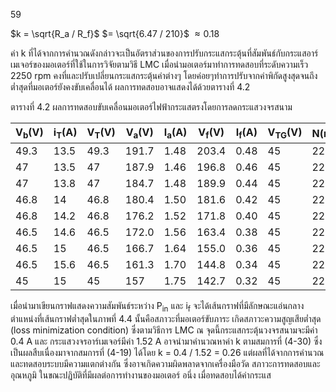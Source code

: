59

$k = \sqrt{R_a / R_f}$
$= \sqrt{6.47 / 210}$
$\approx 0.18$

ค่า k ที่ได้จากการคำนวณดังกล่าวจะเป็นอัตราส่วนของการปรับกระแสกระตุ้นที่สัมพันธ์กับกระแสอาร์เมเจอร์ของมอเตอร์ที่ใช้ในการวิจัยตามวิธี LMC เมื่อนำมอเตอร์มาทำการทดสอบที่ระดับความเร็ว 2250 rpm คงที่และปรับเปลี่ยนกระแสกระตุ้นค่าต่างๆ โดยค่อยๆทำการปรับจากค่าพิกัดสูงสุดจนถึงต่ำสุดที่มอเตอร์ยังคงขับเคลื่อนได้ ผลการทดสอบอาจแสดงได้ด้วยตารางที่ 4.2

ตารางที่ 4.2 ผลการทดสอบขับเคลื่อนมอเตอร์ไฟฟ้ากระแสตรงโดยการลดกระแสวงจรสนาม

| V<sub>b</sub>(V) | i<sub>T</sub>(A) | V<sub>T</sub>(V) | V<sub>a</sub>(V) | I<sub>a</sub>(A) | V<sub>f</sub>(V) | I<sub>f</sub>(A) | V<sub>TG</sub>(V) | N(rpm) | P<sub>in</sub>(W) |
|----------------|----------------|----------------|----------------|----------------|----------------|----------------|-----------------|--------|-----------------|
| 49.3           | 13.5           | 49.3           | 191.7          | 1.48           | 203.4          | 0.48           | 45              | 2250   | 283.7           |
| 47             | 13.5           | 47             | 187.9          | 1.46           | 196.8          | 0.46           | 45              | 2250   | 274.3           |
| 47             | 13.8           | 47             | 184.7          | 1.48           | 189.9          | 0.44           | 45              | 2250   | 273.3           |
| 46.8           | 14             | 46.8           | 180.4          | 1.50           | 181.6          | 0.42           | 45              | 2250   | 270.6           |
| 46.8           | 14.2           | 46.8           | 176.2          | 1.52           | 171.8          | 0.40           | 45              | 2250   | 267.8           |
| 46.5           | 14.6           | 46.5           | 172.0          | 1.56           | 163.4          | 0.38           | 45              | 2250   | 268.3           |
| 46.5           | 15             | 46.5           | 166.7          | 1.64           | 155.0          | 0.36           | 45              | 2250   | 273.3           |
| 46.5           | 15.6           | 46.5           | 161.3          | 1.70           | 144.8          | 0.34           | 45              | 2250   | 274.2           |
| 45             | 15             | 45             | 157            | 1.75           | 142.7          | 0.32           | 45              | 2250   | 274.7           |

เมื่อนำมาเขียนกราฟแสดงความสัมพันธ์ระหว่าง P<sub>in</sub> และ i<sub>f</sub> จะได้เส้นกราฟที่มีลักษณะแอ่นกลาง ตำแหน่งที่เส้นกราฟต่ำสุดในภาพที่ 4.4 นั้นคือสภาวะที่มอเตอร์ขับภาระ เกิดสภาวะความสูญเสียต่ำสุด (loss minimization condition) ซึ่งตามวิธีการ LMC ณ จุดนี้กระแสกระตุ้นวงจรสนามจะมีค่า 0.4 A และ กระแสวงจรอาร์เมเจอร์มีค่า 1.52 A อาจนำมาคำนวณหาค่า k ตามสมการที่ (4-30) ซึ่งเป็นผลสืบเนื่องมาจากสมการที่ (4-19) ได้โดย k = 0.4 / 1.52 = 0.26 แต่ผลที่ได้จากการคำนวณและทดสอบระบบมีความแตกต่างกัน ซึ่งอาจเกิดความผิดพลาดจากเครื่องมือวัด สภาวะการทดสอบและอุณหภูมิ ในขณะปฏิบัติที่มีผลต่อการทำงานของมอเตอร์ อนึ่ง เมื่อทดสอบได้ค่ากระแส
